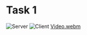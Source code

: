 # Task 1

![Server](https://github.com/AlferovKirill/Test/assets/59083480/d98f6c1d-9d37-46e6-8a55-9430ee9f792e)
![Client](https://github.com/AlferovKirill/Test/assets/59083480/8e4ffef5-58ea-49f8-b55c-89f27e57a33c)
[Video.webm](https://github.com/AlferovKirill/Test/assets/59083480/afb111f8-5cc8-45c5-a1da-28d1c56f2447)
